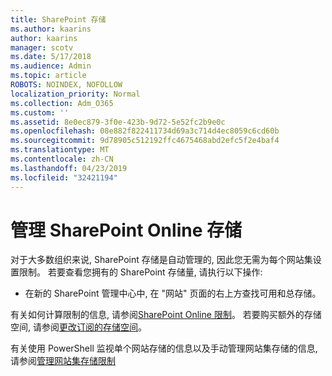 ```yaml
---
title: SharePoint 存储
ms.author: kaarins
author: kaarins
manager: scotv
ms.date: 5/17/2018
ms.audience: Admin
ms.topic: article
ROBOTS: NOINDEX, NOFOLLOW
localization_priority: Normal
ms.collection: Adm_O365
ms.custom: ''
ms.assetid: 8e0ec879-3f0e-423b-9d72-5e52fc2b9e0c
ms.openlocfilehash: 08e882f822411734d69a3c714d4ec8059c6cd60b
ms.sourcegitcommit: 9d78905c512192ffc4675468abd2efc5f2e4baf4
ms.translationtype: MT
ms.contentlocale: zh-CN
ms.lasthandoff: 04/23/2019
ms.locfileid: "32421194"
---
```

# <a name="manage-your-sharepoint-online-storage"></a>管理 SharePoint Online 存储

对于大多数组织来说, SharePoint 存储是自动管理的, 因此您无需为每个网站集设置限制。 若要查看您拥有的 SharePoint 存储量, 请执行以下操作:
  
- 在新的 SharePoint 管理中心中, 在 "网站" 页面的右上方查找可用和总存储。
    
有关如何计算限制的信息, 请参阅[SharePoint Online 限制](https://go.microsoft.com/fwlink/p/?LinkID=856113)。 若要购买额外的存储空间, 请参阅[更改订阅的存储空间](https://go.microsoft.com/fwlink/?linkid=866428)。
  
有关使用 PowerShell 监视单个网站存储的信息以及手动管理网站集存储的信息, 请参阅[管理网站集存储限制](https://go.microsoft.com/fwlink/?linkid=867833)
  


